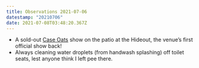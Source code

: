 ```yaml
---
title: Observations 2021-07-06
datestamp: "20210706"
date: 2021-07-08T03:48:20.367Z
---
```

- A sold-out [Case Oats](https://caseoats.bandcamp.com/releases) show on the patio at the Hideout, the venue’s first official show back!
- Always cleaning water droplets (from handwash splashing) off toilet seats, lest anyone think I left pee there.